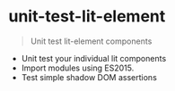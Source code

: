 # unit-test-lit-element
> Unit test lit-element components

- Unit test your individual lit components
- Import modules using ES2015.
- Test simple shadow DOM assertions
